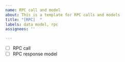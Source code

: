 ```yaml
---
name: RPC call and model
about: This is a template for RPC calls and models
title: "[RPC]  "
labels: data model, rpc
assignees: ''

---
```


- [ ] RPC call
- [ ] RPC response model
